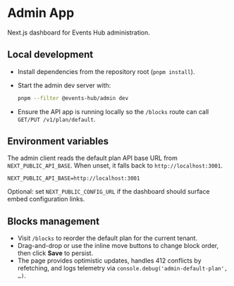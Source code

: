 # Admin App

Next.js dashboard for Events Hub administration.

## Local development

- Install dependencies from the repository root (`pnpm install`).
- Start the admin dev server with:

  ```sh
  pnpm --filter @events-hub/admin dev
  ```

- Ensure the API app is running locally so the `/blocks` route can call `GET/PUT /v1/plan/default`.

## Environment variables

The admin client reads the default plan API base URL from `NEXT_PUBLIC_API_BASE`. When unset, it falls back to `http://localhost:3001`.

```
NEXT_PUBLIC_API_BASE=http://localhost:3001
```

Optional: set `NEXT_PUBLIC_CONFIG_URL` if the dashboard should surface embed configuration links.

## Blocks management

- Visit `/blocks` to reorder the default plan for the current tenant.
- Drag-and-drop or use the inline move buttons to change block order, then click **Save** to persist.
- The page provides optimistic updates, handles 412 conflicts by refetching, and logs telemetry via `console.debug('admin-default-plan', …)`.
